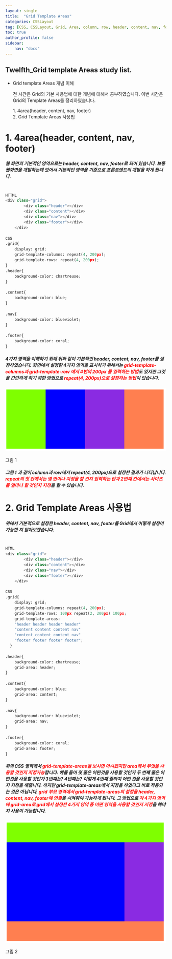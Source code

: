 ```yaml
---
layout: single
title:  "Grid Template Areas"
categories: CSSLayout
tag: [CSS, CSSLayout, Grid, Area, column, row, header, content, nav, footer, blog]
toc: true
author_profile: false
sidebar:
    nav: "docs"
---
```


<div class="notice">
<h2>Twelfth_Grid template Areas study list.</h2>
<ul>
    <li>Grid template Areas 개념 이해</li>
    <p>전 시간은 Grid의 기본 사용법에 대한 개념에 대해서 공부하였습니다. 이번 시간은 Grid의 Template Areas를 정리하였습니다.</p>
    1. 4area(header, content, nav, footer)<br>
    2. Grid Template Areas 사용법
</ul>
</div>

# 1. 4area(header, content, nav, footer)

<h5>웹 화면의 기본적인 영역으로는 header, content, nav, footer로 되어 있습니다. 보통 웹화면을 개발하는데 있어서 기본적인 영역을 기준으로 프론트엔드의 개발을 하게 됩니다.</h5>

```python

HTTML
<div class="grid">
        <div class="header"></div>
        <div class="content"></div>
        <div class="nav"></div>
        <div class="footer"></div>
    </div>

CSS
.grid{
    display: grid;
    grid-template-columns: repeat(4, 200px);
    grid-template-rows: repeat(4, 200px);
}
.header{
    background-color: chartreuse;
}

.content{
    background-color: blue;
}

.nav{
    background-color: blueviolet;
}

.footer{
    background-color: coral;
} 

```

<h5>4가지 영역을 이해하기 위해 위와 같이 기본적인 header, content, nav, footer를 설정하였습니다. 화면에서 설정한 4가지 영역을 표시하기 위해서는 <span style="color:red">grid-template-columns과 grid-template-row 에서 4번의 200px 를 입력하는 방법</span>도 있지만 그것을 간단하게 하기 위한 방법으로 <span style="color:red">repeat(4, 200px)으로 설정하는 방법</span>이 있습니다.</h5>

![image-20220718154625443](https://github.com/LeeGwonSeon/LeeGwonSeon.github.io/blob/master/imeages/2022-07-18-Twelfth_Grid%20template%20Areas/image-20220718154625443.png?raw=true)

그림 1

<h5>그림 1 과 같이 column과 row에서 repeat(4, 200px)으로 설정한 결과가 나타납니다. <span style="color:red">repeat의 첫 칸에서는 몇 번이나 지정을 할 건지 입력하는 란과 2번째 칸에서는 사이즈를 얼마나 할 것인지 지정</span>을 할 수 있습니다.</h5>

# 2. Grid Template Areas 사용법
<h5>위에서 기본적으로 설정한 header, content, nav, footer를 Grid에서 어떻게 설정이 가능한 지 알아보겠습니다.</h5>

```python

HTML
<div class="grid">
        <div class="header"></div>
        <div class="content"></div>
        <div class="nav"></div>
        <div class="footer"></div>
    </div>

CSS
.grid{
    display: grid;
    grid-template-columns: repeat(4, 200px);
    grid-template-rows: 100px repeat(2, 200px) 100px;
    grid-template-areas: 
    "header header header header"
    "content content content nav"
    "content content content nav"
    "footer footer footer footer";
  }

.header{
    background-color: chartreuse;
    grid-area: header;
}

.content{
    background-color: blue;
    grid-area: content;
}

.nav{
    background-color: blueviolet;
    grid-area: nav;
}

.footer{
    background-color: coral;
    grid-area: footer;
} 
```

<h5>위의 CSS 영역에서 <span style="color:red">grid-template-areas을 보시면 아시겠지만 area에서 무엇을 사용할 것인지 지정가능</span>합니다. 예를 들어 첫 줄은 어떤것을 사용할 것인가 두 번째 줄은 어떤것을 사용할 것인가 3번째는? 4번째는? 이렇게 4번째 줄까지 어떤 것을 사용할 것인지 지정을 해줍니다. 하지만 grid-template-areas에서 지정을 하였다고 바로 적용되는 것은 아닙니다. <span style="color:red">grid 부모 영역에서 grid-template-areas의 설정을 header, content, nav, footer에 연결</span>을 시켜줘야 가능하게 됩니다. 그 방법으로 <span style="color:red">각 4가지 영역에 grid-area로 grid에서 설정한 4가지 영역 중 어떤 영역을 사용할 것인지 지정</span>을 해야지 사용이 가능합니다.</h5>

![image-20220718160333963](https://github.com/LeeGwonSeon/LeeGwonSeon.github.io/blob/master/imeages/2022-07-18-Twelfth_Grid%20template%20Areas/image-20220718160333963.png?raw=true)

그림 2